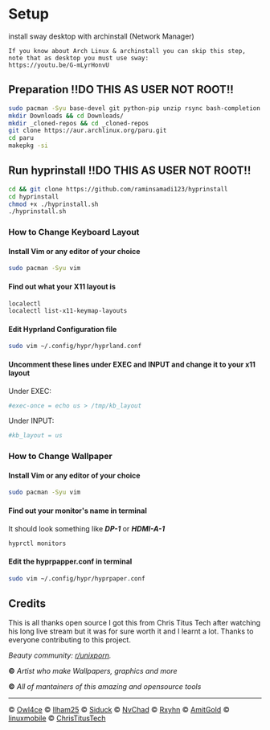 # Setup
install sway desktop with archinstall (Network Manager)
```
If you know about Arch Linux & archinstall you can skip this step, note that as desktop you must use sway:
https://youtu.be/G-mLyrHonvU
```

## Preparation !!DO THIS AS USER NOT ROOT!!
```sh
sudo pacman -Syu base-devel git python-pip unzip rsync bash-completion fish sddm
mkdir Downloads && cd Downloads/
mkdir _cloned-repos && cd _cloned-repos
git clone https://aur.archlinux.org/paru.git
cd paru
makepkg -si
```

## Run hyprinstall !!DO THIS AS USER NOT ROOT!!
	
```sh
cd && git clone https://github.com/raminsamadi123/hyprinstall
cd hyprinstall
chmod +x ./hyprinstall.sh
./hyprinstall.sh
```

### How to Change Keyboard Layout
#### Install Vim or any editor of your choice
```sh
sudo pacman -Syu vim
```
#### Find out what your X11 layout is
```sh
localectl
localectl list-x11-keymap-layouts
```
#### Edit Hyprland Configuration file
```sh
sudo vim ~/.config/hypr/hyprland.conf
```
#### Uncomment these lines under EXEC and INPUT and change it to your x11 layout
Under EXEC:
```sh
#exec-once = echo us > /tmp/kb_layout
```
Under INPUT:
```sh
#kb_layout = us
```
### How to Change Wallpaper
#### Install Vim or any editor of your choice
```sh
sudo pacman -Syu vim
```
#### Find out your monitor's name in terminal
It should look something like ***DP-1*** or ***HDMI-A-1***
```sh
hyprctl monitors
```
#### Edit the hyprpapper.conf in terminal
```sh
sudo vim ~/.config/hypr/hyprpaper.conf
```

## Credits

This is all thanks open source I got this from Chris Titus Tech after watching his long live stream but it was for sure worth it and I learnt a lot. Thanks to everyone contributing to this project.

_Beauty community: [r/unixporn](https://www.reddit.com/r/unixporn)._

**©** _Artist who make Wallpapers, graphics and more_

**©** _All of mantainers of this amazing and opensource tools_

---


© [Owl4ce](https://github.com/owl4ce)
© [Ilham25](https://github.com/ilham25)
© [Siduck](https://github.com/siduck)
© [NvChad](https://github.com/NvChad) 
© [Rxyhn](https://github.com/rxyhn)
© [AmitGold](https://github.com/AmitGolden)
© [linuxmobile](https://github.com/linuxmobile)
© [ChrisTitusTech](https://github.com/ChrisTitusTech)

